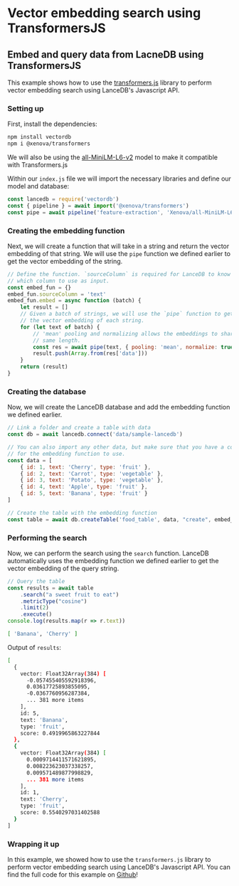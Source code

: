 # Vector embedding search using TransformersJS

## Embed and query data from LacneDB using TransformersJS

This example shows how to use the [transformers.js](https://github.com/xenova/transformers.js) library to perform vector embedding search using LanceDB's Javascript API.


### Setting up
First, install the dependencies:
```bash
npm install vectordb
npm i @xenova/transformers
```

We will also be using the [all-MiniLM-L6-v2](https://huggingface.co/Xenova/all-MiniLM-L6-v2) model to make it compatible with Transformers.js

Within our `index.js` file we will import the necessary libraries and define our model and database:

```javascript
const lancedb = require('vectordb')
const { pipeline } = await import('@xenova/transformers')
const pipe = await pipeline('feature-extraction', 'Xenova/all-MiniLM-L6-v2');
```

### Creating the embedding function

Next, we will create a function that will take in a string and return the vector embedding of that string. We will use the `pipe` function we defined earlier to get the vector embedding of the string.

```javascript
// Define the function. `sourceColumn` is required for LanceDB to know
// which column to use as input.
const embed_fun = {}
embed_fun.sourceColumn = 'text'
embed_fun.embed = async function (batch) {
    let result = []
    // Given a batch of strings, we will use the `pipe` function to get
    // the vector embedding of each string.
    for (let text of batch) {
        // 'mean' pooling and normalizing allows the embeddings to share the
        // same length.
        const res = await pipe(text, { pooling: 'mean', normalize: true })
        result.push(Array.from(res['data']))
    }
    return (result)
}
```

### Creating the database

Now, we will create the LanceDB database and add the embedding function we defined earlier.

```javascript
// Link a folder and create a table with data
const db = await lancedb.connect('data/sample-lancedb')

// You can also import any other data, but make sure that you have a column
// for the embedding function to use.
const data = [
    { id: 1, text: 'Cherry', type: 'fruit' },
    { id: 2, text: 'Carrot', type: 'vegetable' },
    { id: 3, text: 'Potato', type: 'vegetable' },
    { id: 4, text: 'Apple', type: 'fruit' },
    { id: 5, text: 'Banana', type: 'fruit' }
]

// Create the table with the embedding function
const table = await db.createTable('food_table', data, "create", embed_fun)
```

### Performing the search

Now, we can perform the search using the `search` function. LanceDB automatically uses the embedding function we defined earlier to get the vector embedding of the query string.

```javascript
// Query the table
const results = await table
    .search("a sweet fruit to eat")
    .metricType("cosine")
    .limit(2)
    .execute()
console.log(results.map(r => r.text))
```
```bash
[ 'Banana', 'Cherry' ]
```

Output of `results`:
```bash
[
  {
    vector: Float32Array(384) [
      -0.057455405592918396,
      0.03617725893855095,
      -0.0367760956287384,
      ... 381 more items
    ],
    id: 5,
    text: 'Banana',
    type: 'fruit',
    score: 0.4919965863227844
  },
  {
    vector: Float32Array(384) [
      0.0009714411571621895,
      0.008223623037338257,
      0.009571489877998829,
      ... 381 more items
    ],
    id: 1,
    text: 'Cherry',
    type: 'fruit',
    score: 0.5540297031402588
  }
]
```

### Wrapping it up

In this example, we showed how to use the `transformers.js` library to perform vector embedding search using LanceDB's Javascript API. You can find the full code for this example on [Github](https://github.com/lancedb/lancedb/blob/main/node/examples/js-transformers/index.js)!
